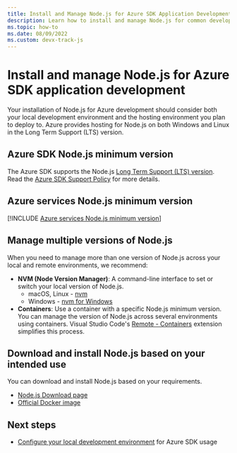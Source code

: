 ```yaml
---
title: Install and Manage Node.js for Azure SDK Application Development
description: Learn how to install and manage Node.js for common development scenarios with Azure, including local and hosting environments.
ms.topic: how-to
ms.date: 08/09/2022
ms.custom: devx-track-js
---
```



# Install and manage Node.js for Azure SDK application development

Your installation of Node.js for Azure development should consider both your local development environment and the hosting environment you plan to deploy to. Azure provides hosting for Node.js on both Windows and Linux in the Long Term Support (LTS) version.


## Azure SDK Node.js minimum version

The Azure SDK supports the Node.js [Long Term Support (LTS) version](https://nodejs.org/en/download/). Read the [Azure SDK Support Policy](https://github.com/Azure/azure-sdk-for-js/blob/main/SUPPORT.md#microsoft-support-policy) for more details. 

## Azure services Node.js minimum version

[!INCLUDE [Azure services Node.js minimum version](../includes/nodejs-runtime-for-azure-services.md)]

## Manage multiple versions of Node.js

When you need to manage more than one version of Node.js across your local and remote environments, we recommend:

* **NVM (Node Version Manager)**: A command-line interface to set or switch your local version of Node.js.
    * macOS, Linux - [nvm](https://github.com/creationix/nvm)
    * Windows - [nvm for Windows](https://github.com/marcelklehr/nodist)
* **Containers**: Use a container with a specific Node.js minimum version. You can manage the version of Node.js across several environments using containers. Visual Studio Code's [Remote - Containers](https://marketplace.visualstudio.com/items?itemName=ms-vscode-remote.remote-containers) extension simplifies this process.


## Download and install Node.js based on your intended use

You can download and install Node.js based on your requirements.
 
* [Node.js Download page](https://nodejs.org/en/download/) 
* [Official Docker image](https://hub.docker.com/_/node/)

## Next steps

* [Configure your local development environment](configure-local-development-environment.md) for Azure SDK usage
